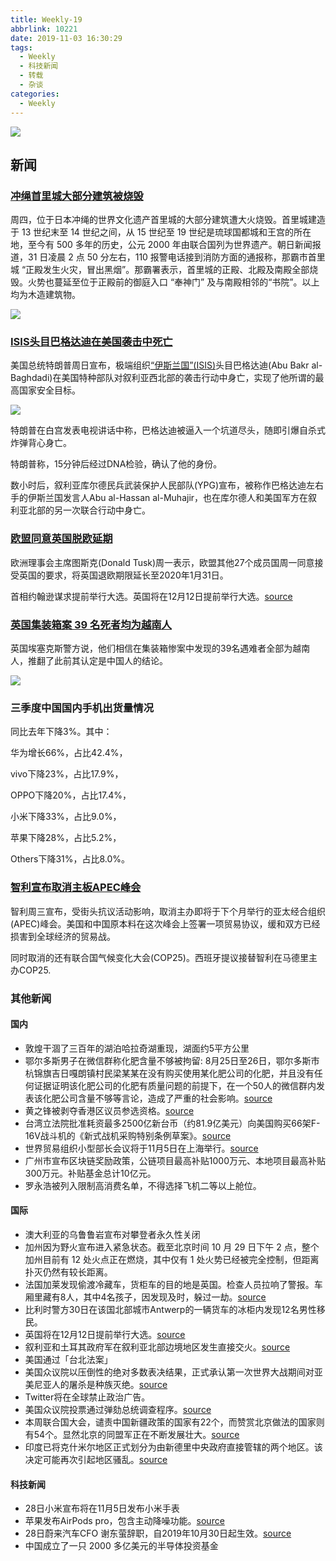 ```yaml
---
title: Weekly-19
abbrlink: 10221
date: 2019-11-03 16:30:29
tags:
  - Weekly
  - 科技新闻
  - 转载
  - 杂谈
categories:
  - Weekly
---
```


![](https://imgs.codewoody.com/uploads/big/5f44c8f9ab4135c21d04774404e7347d.jpg)
<!--less-->

## 新闻

### [冲绳首里城大部分建筑被烧毁](https://t.me/solidot/9273)

周四，位于日本冲绳的世界文化遗产首里城的大部分建筑遭大火烧毁。首里城建造于 13 世纪末至 14 世纪之间，从 15 世纪至 19 世纪是琉球国都城和王宫的所在地，至今有 500 多年的历史，公元 2000 年由联合国列为世界遗产。朝日新闻报道，31 日凌晨 2 点 50 分左右，110 报警电话接到消防方面的通报称，那霸市首里城 “正殿发生火灾，冒出黑烟”。那霸署表示，首里城的正殿、北殿及南殿全部烧毁。火势也蔓延至位于正殿前的御庭入口 “奉神门” 及与南殿相邻的“书院”。以上均为木造建筑物。

![](https://imgs.codewoody.com/uploads/big/51392c77f48d0f0f5ebf48f1fa95ecc6.jpg)

### [ISIS头目巴格达迪在美国袭击中死亡](https://cn.reuters.com/article/mideast-crisis-ishead-killed-1027-idCNKBS1X7013?feedType=RSS&feedName=CNTopGenNews)

美国总统特朗普周日宣布，极端组织[“伊斯兰国”(ISIS)](https://zh.wikipedia.org/wiki/%E4%BC%8A%E6%96%AF%E5%85%B0%E5%9B%BD)头目巴格达迪(Abu Bakr al-Baghdadi)在美国特种部队对叙利亚西北部的袭击行动中身亡，实现了他所谓的最高国家安全目标。

![](https://imgs.codewoody.com/uploads/big/5f44c8f9ab4135c21d04774404e7347d.jpg)

特朗普在白宫发表电视讲话中称，巴格达迪被逼入一个坑道尽头，随即引爆自杀式炸弹背心身亡。

特朗普称，15分钟后经过DNA检验，确认了他的身份。

数小时后，叙利亚库尔德民兵武装保护人民部队(YPG)宣布，被称作巴格达迪左右手的伊斯兰国发言人Abu al-Hassan al-Muhajir，也在库尔德人和美国军方在叙利亚北部的另一次联合行动中身亡。

### [欧盟同意英国脱欧延期](https://www.dw.com/zh/欧盟同意：英国脱欧期限再次推迟/a-51018684?maca=chi-rss-chi-all-1127-rdf)

欧洲理事会主席图斯克(Donald Tusk)周一表示，欧盟其他27个成员国周一同意接受英国的要求，将英国退欧期限延长至2020年1月31日。

首相约翰逊谋求提前举行大选。英国将在12月12日提前举行大选。[source](http://www.bbc.com/zhongwen/simp/uk-50228289)

### [英国集装箱案 39 名死者均为越南人](https://www.bbc.com/zhongwen/simp/world-50272480)

英国埃塞克斯警方说，他们相信在集装箱惨案中发现的39名遇难者全部为越南人，推翻了此前其认定是中国人的结论。

![](https://imgs.codewoody.com/uploads/big/6ab6ac405b1590adc4544fe452c82b06.jpg)

### 三季度中国国内手机出货量情况

同比去年下降3%。其中：

华为增长66%，占比42.4%，

vivo下降23%，占比17.9%，

OPPO下降20%，占比17.4%，

小米下降33%，占比9.0%，

苹果下降28%，占比5.2%，

Others下降31%，占比8.0%。

### [智利宣布取消主板APEC峰会](https://cn.reuters.com/article/chile-apec-summitcancellation-1030-wedn-idCNKBS1XA00T?feedType=RSS&feedName=CNTopGenNews)

智利周三宣布，受街头抗议活动影响，取消主办即将于下个月举行的亚太经合组织(APEC)峰会。美国和中国原本料在这次峰会上签署一项贸易协议，缓和双方已经损害到全球经济的贸易战。

同时取消的还有联合国气候变化大会(COP25)。西班牙提议接替智利在马德里主办COP25.

### 其他新闻

#### 国内

- 敦煌干涸了三百年的湖泊哈拉奇湖重现，湖面约5平方公里
- 鄂尔多斯男子在微信群称化肥含量不够被拘留: 8月25日至26日，鄂尔多斯市杭锦旗吉日嘎朗镇村民梁某某在没有购买使用某化肥公司的化肥，并且没有任何证据证明该化肥公司的化肥有质量问题的前提下，在一个50人的微信群内发表该化肥公司含量不够等言论，造成了严重的社会影响。[source](http://www.nmgzf.gov.cn/msrx/2019-10-22/28315.html)
- 黄之锋被剥夺香港区议员参选资格。[source](http://www.bbc.com/zhongwen/simp/chinese-news-50217675)
- 台湾立法院批准耗资最多2500亿新台币（约81.9亿美元）向美国购买66架F-16V战斗机的《新式战机采购特别条例草案》。[source](http://sputniknews.cn/military/201910301029945884/)
- 世界贸易组织小型部长会议将于11月5日在上海举行。[source](http://sputniknews.cn/politics/201910301029945870/)
- 广州市宣布区块链奖励政策，公链项目最高补贴1000万元、本地项目最高补贴300万元。补贴基金总计10亿元。
- 罗永浩被列入限制高消费名单，不得选择飞机二等以上舱位。

#### 国际

- 澳大利亚的乌鲁鲁岩宣布对攀登者永久性关闭
- 加州因为野火宣布进入紧急状态。截至北京时间 10 月 29 日下午 2 点，整个加州目前有 12 处火点正在燃烧，其中仅有 1 处火势已经被完全控制，但距离扑灭仍然有较长距离。
- 法国加莱发现偷渡冷藏车，货柜车的目的地是英国。检查人员拉响了警报。车厢里藏有8人，其中4名孩子，因发现及时，躲过一劫。[source](https://www.dw.com/zh/法国加莱：死亡冷藏车事件险些重演/a-51019718?maca=chi-rss-chi-all-1127-rdf)
- 比利时警方30日在该国北部城市Antwerp的一辆货车的冰柜内发现12名男性移民。
- 英国将在12月12日提前举行大选。[source](http://www.bbc.com/zhongwen/simp/uk-50228289)
- 叙利亚和土耳其政府军在叙利亚北部边境地区发生直接交火。[source](https://www.dw.com/zh/战斗持续-土叙政府军直接交火/a-51035515?maca=chi-rss-chi-all-1127-rdf)
- 美国通过「台北法案」
- 美国众议院以压倒性的绝对多数表决结果，正式承认第一次世界大战期间对亚美尼亚人的屠杀是种族灭绝。[source](https://www.dw.com/zh/美众议院：亚美尼亚大屠杀是-种族灭绝/a-51046036?maca=chi-rss-chi-all-1127-rdf)
- Twitter将在全球禁止政治广告。
- 美国众议院投票通过弹劾总统调查程序。[source](https://cn.reuters.com/article/house-vote-impeachment-resolution-1031-t-idCNKBS1XB31P?feedType=RSS&feedName=CNTopGenNews)
- 本周联合国大会，谴责中国新疆政策的国家有22个，而赞赏北京做法的国家则有54个。显然北京的同盟军正在不断发展壮大。[source](https://www.dw.com/zh/德语媒体：北京的同盟军/a-51070144?maca=chi-rss-chi-all-1127-rdf)
- 印度已将克什米尔地区正式划分为由新德里中央政府直接管辖的两个地区。该决定可能再次引起地区骚乱。[source](https://www.dw.com/zh/克什米尔分为两个印度直接管辖区/a-51070052?maca=chi-rss-chi-all-1127-rdf)

#### 科技新闻

- 28日小米宣布将在11月5日发布小米手表
- 苹果发布AirPods pro，包含主动降噪功能。[source](https://sspai.com/post/57198)
- 28日蔚来汽车CFO 谢东萤辞职，自2019年10月30日起生效。[source](http://www.lieyunwang.com/archives/460164)
- 中国成立了一只 2000 多亿美元的半导体投资基金
